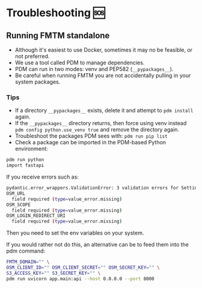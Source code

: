 # Troubleshooting 🆘

## Running FMTM standalone

- Although it's easiest to use Docker, sometimes it may no be feasible, or not preferred.
- We use a tool called PDM to manage dependencies.
- PDM can run in two modes: venv and PEP582 (`__pypackages__`).
- Be careful when running FMTM you are not accidentally pulling in your system packages.

### Tips

- If a directory `__pypackages__` exists, delete it and attempt to
  `pdm install`
  again.
- If the `__pypackages__` directory returns, then force using venv instead
  `pdm config python.use_venv true`
  and remove the directory again.
- Troubleshoot the packages PDM sees with:
  `pdm run pip list`
- Check a package can be imported in the PDM-based Python environment:

```bash
pdm run python
import fastapi
```

If you receive errors such as:

```bash
pydantic.error_wrappers.ValidationError: 3 validation errors for Settings
OSM_URL
  field required (type=value_error.missing)
OSM_SCOPE
  field required (type=value_error.missing)
OSM_LOGIN_REDIRECT_URI
  field required (type=value_error.missing)
```

Then you need to set the env variables on your system.

If you would rather not do this,
an alternative can be to feed them into the pdm command:

```bash
FMTM_DOMAIN="" \
OSM_CLIENT_ID="" OSM_CLIENT_SECRET="" OSM_SECRET_KEY="" \
S3_ACCESS_KEY="" S3_SECRET_KEY="" \
pdm run uvicorn app.main:api --host 0.0.0.0 --port 8000
```
